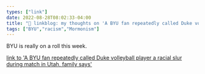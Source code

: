 ```yaml
---
types: ["link"]
date: 2022-08-28T08:02:33-04:00
title: "🔗 linkblog: my thoughts on 'A BYU fan repeatedly called Duke volleyball player a racial slur during match in Utah, family says'"
tags: ["BYU","racism","Mormonism"]
---
```

BYU is really on a roll this week.
 

[link to 'A BYU fan repeatedly called Duke volleyball player a racial slur during match in Utah, family says'](https://www.sltrib.com/sports/byu-cougars/2022/08/27/duke-womens-volleyball-player/)
